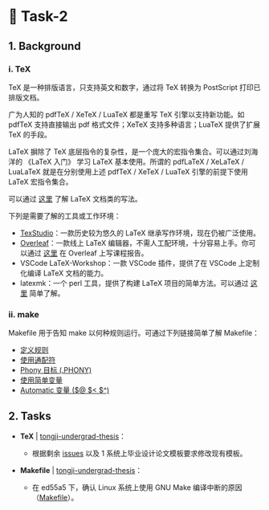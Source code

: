 # :rocket: Task-2

## 1. Background

### i. TeX

TeX 是一种排版语言，只支持英文和数字，通过将 TeX 转换为 PostScript 打印已排版文档。

广为人知的 pdfTeX / XeTeX / LuaTeX 都是重写 TeX 引擎以支持新功能。如 pdfTeX 支持直接输出 pdf 格式文件；XeTeX 支持多种语言；LuaTeX 提供了扩展 TeX 的手段。

LaTeX 摒除了 TeX 底层指令的复杂性，是一个庞大的宏指令集合。可以通过刘海洋的 《LaTeX 入门》 学习 LaTeX 基本使用。所谓的 pdfLaTeX / XeLaTeX / LuaLaTeX 就是在分别使用上述 pdfTeX / XeTeX / LuaTeX 引擎的前提下使用 LaTeX 宏指令集合。

可以通过 [这里](https://www.overleaf.com/learn/latex/Writing_your_own_class) 了解 LaTeX 文档类的写法。

下列是需要了解的工具或工作环境：

* [TexStudio](https://www.texstudio.org/)：一款历史较为悠久的 LaTeX 继承写作环境，现在仍被广泛使用。
* [Overleaf](https://www.overleaf.com/)：一款线上 LaTeX 编辑器，不需人工配环境，十分容易上手。你可以通过 [这里](https://www.overleaf.com/latex/templates/tongji-undergrad-thesis/dfdvqsmpfcgk) 在 Overleaf 上写课程报告。
* VSCode LaTeX-Workshop：一款 VSCode 插件，提供了在 VSCode 上定制化编译 LaTeX 文档的能力。
* latexmk：一个 perl 工具，提供了构建 LaTeX 项目的简单方法。可以通过 [这里](https://mg.readthedocs.io/latexmk.html) 简单了解。

### ii. make

Makefile 用于告知 make 以何种规则运行。可通过下列链接简单了解 Makefile：

* [定义规则](https://www.gnu.org/software/make/manual/make.html#Rule-Syntax)
* [使用通配符](https://www.gnu.org/software/make/manual/make.html#Wildcards)
* [Phony 目标 (.PHONY)](https://www.gnu.org/software/make/manual/make.html#Phony-Targets)
* [使用简单变量](https://www.gnu.org/software/make/manual/make.html#Reference)
* [Automatic 变量 ($@ $< $^)](https://www.gnu.org/software/make/manual/make.html#Automatic-Variables)

## 2. Tasks

* **TeX** | [tongji-undergrad-thesis](https://github.com/TJ-CSCCG/tongji-undergrad-thesis)：

  * 根据剩余 [issues](https://github.com/TJ-CSCCG/tongji-undergrad-thesis/issues) 以及 1 系统上毕业设计论文模板要求修改现有模板。

* **Makefile** | [tongji-undergrad-thesis](https://github.com/TJ-CSCCG/tongji-undergrad-thesis)：

  * 在 ed55a5 下，确认 Linux 系统上使用 GNU Make 编译中断的原因（[Makefile](https://github.com/TJ-CSCCG/tongji-undergrad-thesis/blob/master/Makefile)）。
